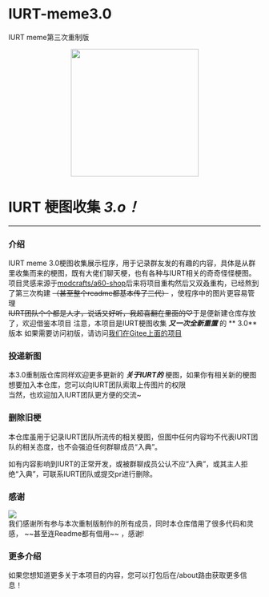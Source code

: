 # IURT-meme3.0
IURT meme第三次重制版
<div align=center>
    <img width="255" height="255" src="https://gitee.com/uploads/avatars/namespace/3215/9645389_iurt_1650168629.png"/>
</div>

# IURT 梗图收集   **_3.o！_**  

* * *

### 介绍
IURT meme 3.0梗图收集展示程序，用于记录群友发的有趣的内容，具体是从群里收集而来的梗图，既有大佬们聊天梗，也有各种与IURT相关的奇奇怪怪梗图。
<br />
项目灵感来源于[modcrafts/a60-shop](https://github.com/modcrafts/a60-shop)后来将项目重构然后又双叒重构，已经熬到了第三次构建 ~~（甚至整个readme都基本传了三代）~~ ，使程序中的图片更容易管理
<br />
~~IURT团队个个都是人才，说话又好听，我超喜翻在里面的♡~~于是便新建仓库存放了，欢迎借鉴本项目
注意，本项目是IURT梗图收集 **_又一次全新重置_** 的 ** 3.0** 版本
如果需要访问初版，请访问[我们在Gitee上面的项目](https://gitee.com/schlibra/iurt-meme/)
### 投递新图

本3.0重制版仓库同样欢迎更多更新的 **_关于IURT的_** 梗图，如果你有相关新的梗图想要加入本仓库，您可以向IURT团队索取上传图片的权限
<br />
当然，也欢迎加入IURT团队更方便的交流~



### 删除旧梗

本仓库虽用于记录IURT团队所流传的相关梗图，但图中任何内容均不代表IURT团队的相关态度，也不会强迫任何群聊成员“入典”。

如有内容影响到IURT的正常开发，或被群聊成员公认不应“入典”，或其主人拒绝“入典”，可联系IURT团队或提交pr进行删除。

### 感谢
<a href="https://github.com/yaoyangyaha/IURT-meme3.0/graphs/contributors">
  <img src="https://contrib.rocks/image?repo=yaoyangyaha/IURT-meme3.0" />
</a>
<br/>
我们感谢所有参与本次重制版制作的所有成员，同时本仓库借用了很多代码和灵感， ~~甚至连Readme都有借用~~ ，感谢!

### 更多介绍
如果您想知道更多关于本项目的内容，您可以打包后在/about路由获取更多信息！
